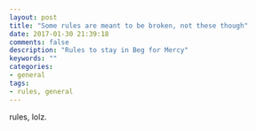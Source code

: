 ```yaml
---
layout: post
title: "Some rules are meant to be broken, not these though"
date: 2017-01-30 21:39:18
comments: false
description: "Rules to stay in Beg for Mercy"
keywords: ""
categories:
- general
tags:
- rules, general
---
```


rules, lolz.